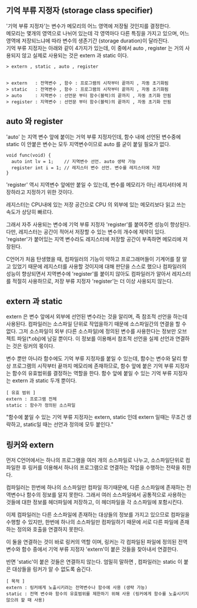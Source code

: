 ## 기억 부류 지정자 (storage class specifier)
'기억 부류 지정자'는 변수가 메모리의 어느 영역에 저장될 것인지를 결정한다. <br/>
메모리는 몇개의 영역으로 나뉘어 있는데 각 영역마다 다른 특징을 가지고 있으며, 어느 영역에 저장되느냐에 따라 변수의 생존기간 (storage duration)이 달라진다.
<br/>
기억 부류 지정자는 아래와 같이 4가지가 있는데, 이 중에서 auto , register 는 거의 사용되지 않고 실제로 사용되는 것은 extern 과 static 이다.

```
> extern , static , auto , register


> extern   : 전역변수 , 함수 : 프로그램의 시작부터 끝까지 , 자동 초기화됨 
> static   : 전역변수 , 함수 : 프로그램의 시작부터 끝까지 , 자동 초기화됨
> auto     : 지역변수 : 선언문 부터 함수(블럭)의 끝까지 , 자동 초기화 안됨
> register : 지역변수 : 선언문 부터 함수(블럭)의 끝까지 , 자동 초기화 안됨
```

## auto 와 register
'auto' 는 지역 변수 앞에 붙이는 거억 부류 지정자인데, 함수 내에 선언된 변수중에 static 이 안붙은 변수는 모두 지역변수이므로 auto 를 굳이 붙일 필요가 없다.

```
void func(void) {
  auto int lv = 1;    // 지역변수 선언. auto 생략 가능
  register int i = 1; // 레지스터 변수 선언. 변수를 레지스터에 저장
}
```

'register' 역시 지역변수 앞에만 붙일 수 있는데, 변수를 메모리가 아닌 레지서터에 저장하라고 지정하기 위한 것이다.

레지스터는 CPU내에 있는 저장 공간으로 CPU 의 외부에 있는 메모리보다 읽고 쓰는 속도가 상당히 빠르다.

그래서 자주 사용되는 변수에 기억 부류 지정자 'register'를 붙여주면 성능이 향상된다.
다만, 레지스터는 공간이 적어서 저장할 수 있는 변수의 개수에 제약이 있다. 'register'가 붙어있는 지역 변수라도 레지스터에 저장할 공간이 부족하면 메모리에 저장된다.

C언어가 처음 탄생했을 때, 컴파일러의 기능이 약하고 프로그래머들이 기계어를 잘 알고 있었기 때문에 레지스터를 사용할 것이지에 대해 판단을 스스로 했으나 컴파일러의 성능이 향상되면서 지역변수에 'register'를 붙이지 않아도 컴파일러가 알아서 레지스터를 적절히 사용하므로, 저장 부류 지정자 'register'는 더 이상 사용되지 않는다.

## extern 과 static
extern 은 변수 앞에서 외부에 선언된 변수라는 것을 알리며, 즉 참조적 선언을 하는데 사용된다. 컴파일러는 소스파일 단위로 작업을하기 때문에 소스파일간의 연결을 할 수 없다. 그저 소스파일이 외부 (다른 소스파일)에 정의된 변수를 사용한다는 정보만 오브젝트 파일(*.obj)에 남길 뿐이다. 이 정보를 이용해서 참조적 선언을 실제 선언과 연결하는 것은 링커의 몫이다.

변수 뿐만 아니라 함수에도 기억 부류 지정자를 붙일 수 있는데, 함수는 변수와 달리 항상 프로그램의 시작부터 끝까지 메모리에 존재하므로, 함수 앞에 붙은 기억 부류 지정자는 함수의 유효범위를 결정하는 역할을 한다.
함수 앞에 붙일 수 있는 기억 부류 지정자는 extern 과 static 두개 뿐이다.

```
[ 유효 범위 ]
extern : 프로그램 전체
static : 함수가 정의된 소스파일
```

"함수에 붙일 수 있는 기억 부류 지정자는 extern, static 인데 extern 일때는 무조건 생략하고, static일 때는 선언과 정의에 모두 붙인다."


## 링커와 extern
먼저 C언어에서는 하나의 프로그램을 여러 개의 소스파일로 나누고, 소스파일단위로 컴파일한 후 링커를 이용해서 하나의 프로그램으로 연결하는 작업을 수행하는 전략을 취한다.

컴파일러는 한번에 하나의 소스파일만 컴파일 하기때문에, 다른 소스파일에 존재하는 전역변수나 함수의 정보를 알지 못한다. 그래서 여러 소스파일에서 공통적으로 사용하는 것들에 대한 정보를 헤더파일에 저장하고, 이 헤더파일을 각 소스파일에 포함시킨다.

이제 컴파일러는 다른 소스파일에 존재하는 대상들의 정보를 가지고 있으므로 컴파일을 수행할 수 있지만, 한번에 하나의 소스파일만 컴파일하기 때문에 서로 다른 파일에 존재하는 정의와 호출을 연결하지 못한다.

이 둘을 연결하는 것이 바로 링커의 역할 이며, 링커는 각 컴파일된 파일에 정의된 전역 변수와 함수 중에서 기억 부류 지정자 'extern'이 붙은 것들을 찾아내서 연결한다.

반면 'static'이 붙은 것들은 연결하지 않는다. 엄밀히 말하면 , 컴파일러는 static 이 붙은 대상들을 링커가 알 수 없도록 숨긴다.

```
[ 목적 ]
extern : 링커에게 노출시키려는 전역변수나 함수에 사용 (생략 가능)
static : 전역 변수와 함수의 유효범위를 제한하기 위해 사용 (링커에게 함수를 노출시키지 않으려 할 때 사용)
```